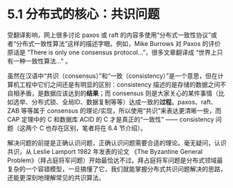 # 5.1 分布式的核心：共识问题

受翻译影响，网上很多讨论 paxos 或 raft 的内容多使用“分布式一致性协议”或者“分布式一致性算法”这样的描述字眼。例如，Mike Burrows 对 Paxos 的评价原话是 “There is only one consensus protocol...”，很多文章翻译成 “世界上只有一种一致性算法...” 。

虽然在汉语中“共识（consensus）”和“一致（consistency）”是一个意思，但在计算机工程中它们之间还是有明显的区别：consistency 描述的是存储的数据之间不自相矛盾，是数据应该达到的**结果**；而 consensus 则是大家关心的某件事情（比如选举、分布式锁、全局ID、数据复制等等）达成一致的**过程**。paxos、raft、ZAB 等等属于 consensus 的理论/实现，所以使用“共识”来表达更清晰一些，而 CAP 定理中的 C 和数据库 ACID 的 C 才是真正的“一致性” —— consistency 问题（这两个 C 也存在区别，笔者将在 6.4 节介绍）。

解决问题的前提是正确认识问题，正确认识问题需要合适的理论。毫无疑问，认识共识，从 Leslie Lamport 1982 年发表的论文 《The Byzantine General Problem》（拜占庭将军问题）开始最恰达不过。拜占庭将军问题是分布式领域最复杂的一个容错模型，一旦搞懂了它，我们就能掌握分布式共识问题解决的思路，还能更深刻地理解常见的共识算法。

